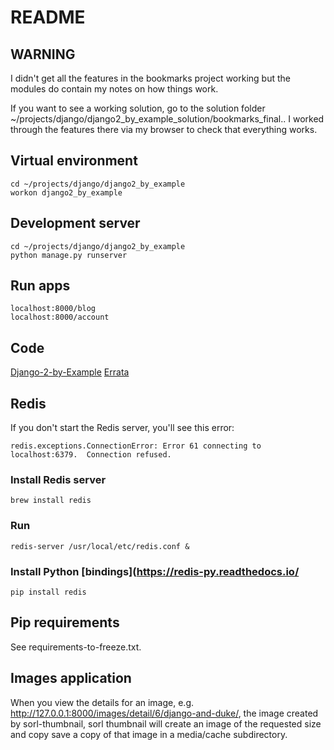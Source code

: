 # README

## WARNING

I didn't get all the features in the bookmarks project working but the modules do contain my notes on how things work.

If you want to see a working solution, go to the solution folder ~/projects/django/django2_by_example_solution/bookmarks_final..  I worked through the features there via my browser to check that everything works.

## Virtual environment

    cd ~/projects/django/django2_by_example
    workon django2_by_example

## Development server

    cd ~/projects/django/django2_by_example
    python manage.py runserver

## Run apps

    localhost:8000/blog
    localhost:8000/account

## Code

[Django-2-by-Example](https://github.com/PacktPublishing/Django-2-by-Example)
[Errata](https://github.com/Django-By-Example-ZH/Django-By-Example-ZH/issues/6)

## Redis

If you don't start the Redis server, you'll see this error:

    redis.exceptions.ConnectionError: Error 61 connecting to localhost:6379.  Connection refused.

### Install Redis server

    brew install redis

### Run

    redis-server /usr/local/etc/redis.conf &

### Install Python [bindings](https://redis-py.readthedocs.io/

    pip install redis

## Pip requirements

See requirements-to-freeze.txt.

## Images application

When you view the details for an image, e.g.  http://127.0.0.1:8000/images/detail/6/django-and-duke/, the image created by sorl-thumbnail, sorl thumbnail will create an image of the requested size and copy save a copy of that image in a media/cache subdirectory.
